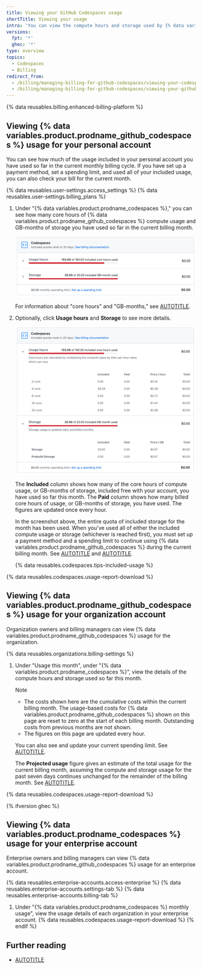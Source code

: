 ```yaml
---
title: Viewing your GitHub Codespaces usage
shortTitle: Viewing your usage
intro: 'You can view the compute hours and storage used by {% data variables.product.prodname_github_codespaces %}.'
versions:
  fpt: '*'
  ghec: '*'
type: overview
topics:
  - Codespaces
  - Billing
redirect_from:
  - /billing/managing-billing-for-github-codespaces/viewing-your-codespaces-usage
  - /billing/managing-billing-for-github-codespaces/viewing-your-github-codespaces-usage
---
```


{% data reusables.billing.enhanced-billing-platform %}

## Viewing {% data variables.product.prodname_github_codespaces %} usage for your personal account

You can see how much of the usage included in your personal account you have used so far in the current monthly billing cycle. If you have set up a payment method, set a spending limit, and used all of your included usage, you can also check your bill for the current month.

{% data reusables.user-settings.access_settings %}
{% data reusables.user-settings.billing_plans %}
1. Under "{% data variables.product.prodname_codespaces %}," you can see how many core hours of {% data variables.product.prodname_github_codespaces %} compute usage and GB-months of storage you have used so far in the current billing month.

   ![Screenshot of the "{% data variables.product.prodname_codespaces %}" section of the billing page showing figures for "Usage hours" and "Storage."](/assets/images/help/codespaces/view-personal-usage-collapsed.png)

   For information about "core hours" and "GB-months," see [AUTOTITLE](/free-pro-team@latest/billing/managing-billing-for-your-products/managing-billing-for-github-codespaces/about-billing-for-github-codespaces).

1. Optionally, click **Usage hours** and **Storage** to see more details.

   ![Screenshot of the "{% data variables.product.prodname_codespaces %}" section of the billing page, expanded to show more details for "Usage hours" and "Storage."](/assets/images/help/codespaces/view-personal-usage-expanded.png)

   The **Included** column shows how many of the core hours of compute usage, or GB-months of storage, included free with your account, you have used so far this month. The **Paid** column shows how many billed core hours of usage, or GB-months of storage, you have used. The figures are updated once every hour.

   In the screenshot above, the entire quota of included storage for the month has been used. When you've used all of either the included compute usage or storage (whichever is reached first), you must set up a payment method and a spending limit to continue using {% data variables.product.prodname_github_codespaces %} during the current billing month. See [AUTOTITLE](/billing/managing-your-billing/managing-your-payment-and-billing-information) and [AUTOTITLE](/billing/managing-billing-for-your-products/managing-billing-for-github-codespaces/managing-the-spending-limit-for-github-codespaces#managing-the-github-codespaces-spending-limit-for-your-personal-account).

   {% data reusables.codespaces.tips-included-usage %}

{% data reusables.codespaces.usage-report-download %}

## Viewing {% data variables.product.prodname_github_codespaces %} usage for your organization account

Organization owners and billing managers can view {% data variables.product.prodname_github_codespaces %} usage for the organization.

{% data reusables.organizations.billing-settings %}
1. Under "Usage this month", under "{% data variables.product.prodname_codespaces %}", view the details of the compute hours and storage used so far this month.

   > [!NOTE]
   > * The costs shown here are the cumulative costs within the current billing month. The usage-based costs for {% data variables.product.prodname_github_codespaces %} shown on this page are reset to zero at the start of each billing month. Outstanding costs from previous months are not shown.
   > * The figures on this page are updated every hour.

   You can also see and update your current spending limit. See [AUTOTITLE](/billing/managing-billing-for-your-products/managing-billing-for-github-codespaces/managing-the-spending-limit-for-github-codespaces).

   The **Projected usage** figure gives an estimate of the total usage for the current billing month, assuming the compute and storage usage for the past seven days continues unchanged for the remainder of the billing month. See [AUTOTITLE](/billing/managing-billing-for-your-products/managing-billing-for-github-codespaces/about-billing-for-github-codespaces#viewing-projected-usage-for-an-organization).

{% data reusables.codespaces.usage-report-download %}

{% ifversion ghec %}

## Viewing {% data variables.product.prodname_codespaces %} usage for your enterprise account

Enterprise owners and billing managers can view {% data variables.product.prodname_github_codespaces %} usage for an enterprise account.

{% data reusables.enterprise-accounts.access-enterprise %}
{% data reusables.enterprise-accounts.settings-tab %}
{% data reusables.enterprise-accounts.billing-tab %}
1. Under "{% data variables.product.prodname_codespaces %} monthly usage", view the usage details of each organization in your enterprise account.
{% data reusables.codespaces.usage-report-download %}
{% endif %}

## Further reading

* [AUTOTITLE](/codespaces/managing-codespaces-for-your-organization/listing-the-codespaces-in-your-organization)
